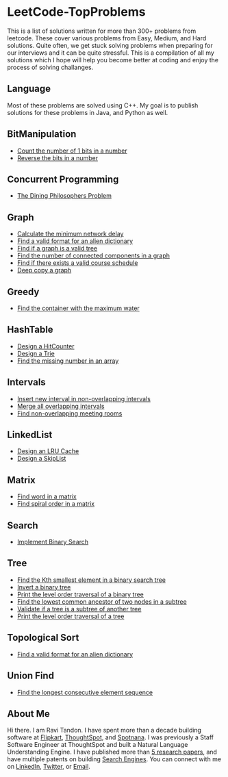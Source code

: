 # LeetCode-TopProblems

This is a list of solutions written for more than 300+ problems from leetcode. These cover various problems from Easy, Medium, and Hard solutions. Quite often, we get stuck solving problems when preparing for our interviews and it can be quite stressful. This is a compilation of all my solutions which I hope will help you become better at coding and enjoy the process of solving challanges.

## Language
Most of these problems are solved using C++. My goal is to publish solutions for these problems in Java, and Python as well.

## BitManipulation
- [Count the number of 1 bits in a number](https://github.com/ravitandon90/LeetCode-TopProblems/blob/main/BitManipulation/BitCounter.cpp)
- [Reverse the bits in a number](https://github.com/ravitandon90/LeetCode-TopProblems/blob/main/BitManipulation/ReverseBits.cpp)

## Concurrent Programming
- [The Dining Philosophers Problem](https://github.com/ravitandon90/LeetCode-TopProblems/blob/main/Concurrency/DiningPhilosophers.cpp)

## Graph
- [Calculate the minimum network delay](https://github.com/ravitandon90/LeetCode-TopProblems/blob/main/Graph/NetworkDelay.cpp)
- [Find a valid format for an alien dictionary](https://github.com/ravitandon90/LeetCode-TopProblems/blob/main/Graph/AlienDictionary.cpp)
- [Find if a graph is a valid tree](https://github.com/ravitandon90/LeetCode-TopProblems/blob/main/Graph/GraphValidTree.cpp)
- [Find the number of connected components in a graph](https://github.com/ravitandon90/LeetCode-TopProblems/blob/main/Graph/ConnectedComponents.cpp)
- [Find if there exists a valid course schedule](https://github.com/ravitandon90/LeetCode-TopProblems/blob/main/Graph/CourseSchedule.cpp)
- [Deep copy a graph](https://github.com/ravitandon90/LeetCode-TopProblems/blob/main/Graph/CloneGraph.cpp)

## Greedy
- [Find the container with the maximum water](https://github.com/ravitandon90/LeetCode-TopProblems/blob/main/Greedy/MaxWaterContainer.cpp)

## HashTable
- [Design a HitCounter](https://github.com/ravitandon90/LeetCode-TopProblems/blob/main/HashTable/HitCounter.cpp)
- [Design a Trie](https://github.com/ravitandon90/LeetCode-TopProblems/blob/main/HashTable/Trie.cpp)
- [Find the missing number in an array](https://github.com/ravitandon90/LeetCode-TopProblems/blob/main/HashTable/MissingNumber.cpp)

## Intervals
- [Insert new interval in non-overlapping intervals](https://github.com/ravitandon90/LeetCode-TopProblems/blob/main/Intervals/InsertIntervals.cpp)
- [Merge all overlapping intervals](https://github.com/ravitandon90/LeetCode-TopProblems/blob/main/Intervals/MergeIntervals.cpp)
- [Find non-overlapping meeting rooms](https://github.com/ravitandon90/LeetCode-TopProblems/blob/main/Intervals/MeetingRooms.cpp)

## LinkedList
- [Design an LRU Cache](https://github.com/ravitandon90/LeetCode-TopProblems/blob/main/LinkedList/LRUCache.cpp)
- [Design a SkipList](https://github.com/ravitandon90/LeetCode-TopProblems/blob/main/LinkedList/SkipList.cpp)

## Matrix
- [Find word in a matrix](https://github.com/ravitandon90/LeetCode-TopProblems/blob/main/Matrix/WordSearch.cpp)
- [Find spiral order in a matrix](https://github.com/ravitandon90/LeetCode-TopProblems/blob/main/Matrix/SpiralOrder.cpp)

## Search
- [Implement Binary Search](https://github.com/ravitandon90/LeetCode-TopProblems/blob/main/Search/BinarySearch.cpp)

## Tree
- [Find the Kth smallest element in a binary search tree](https://github.com/ravitandon90/LeetCode-TopProblems/blob/main/Tree/BSTKSmallestElement.cpp)
- [Invert a binary tree](https://github.com/ravitandon90/LeetCode-TopProblems/blob/main/Tree/InvertTree.cpp)
- [Print the level order traversal of a binary tree](https://github.com/ravitandon90/LeetCode-TopProblems/blob/main/Tree/LevelOrderTraversal.cpp)
- [Find the lowest common ancestor of two nodes in a subtree](https://github.com/ravitandon90/LeetCode-TopProblems/blob/main/Tree/LowestCommonAncestor.cpp)
- [Validate if a tree is a subtree of another tree](https://github.com/ravitandon90/LeetCode-TopProblems/blob/main/Tree/SubtreeCheck.cpp)
- [Print the level order traversal of a tree](https://github.com/ravitandon90/LeetCode-TopProblems/blob/main/Tree/PreOrderTraversal.cpp)

## Topological Sort
- [Find a valid format for an alien dictionary](https://github.com/ravitandon90/LeetCode-TopProblems/blob/main/Graph/AlienDictionary.cpp)

## Union Find
- [Find the longest consecutive element sequence](https://github.com/ravitandon90/LeetCode-TopProblems/blob/main/UnionFind/LongestConsecutiveSequence.cpp)

## About Me
Hi there. I am Ravi Tandon. I have spent more than a decade building software at [Flipkart](http://flipkart.com/), [ThoughtSpot](https://www.thoughtspot.com/), and [Spotnana](https://www.spotnana.com/). I was previously a Staff Software Engineer at ThoughtSpot and built a Natural Language Understanding Engine. I have published more than [5 research papers](https://scholar.google.com/citations?user=A5jKYW0AAAAJ&hl=en), and have multiple patents on building [Search Engines](https://patents.justia.com/inventor/ravi-tandon). You can connect with me on [LinkedIn](https://www.linkedin.com/in/ravi-tandon-b6534049/), [Twitter](https://twitter.com/ravi_tandon), or [Email](mailto:ravitandon2@gmail.com).